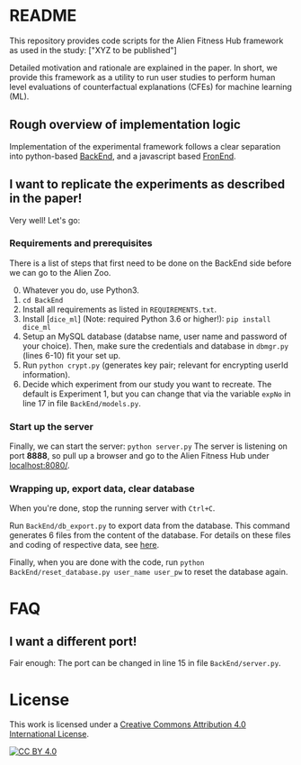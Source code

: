 # README

This repository provides code scripts for the Alien Fitness Hub framework as used in the study:
["XYZ to be published"]

Detailed motivation and rationale are explained in the paper. In short, we provide this framework as a utility to run user studies to perform human level evaluations of counterfactual explanations (CFEs) for machine learning (ML).

## Rough overview of implementation logic

Implementation of the experimental framework follows a clear separation into python-based [BackEnd](BackEnd/), and a javascript based [FronEnd](FrontEnd/). 

## I want to replicate the experiments as described in the paper!

Very well! Let's go:

### Requirements and prerequisites

There is a list of steps that first need to be done on the BackEnd side before we can go to the Alien Zoo.

0. Whatever you do, use Python3.
1. `cd BackEnd`
2. Install all requirements as listed in `REQUIREMENTS.txt`.
3. Install [`dice_ml`] (Note: required Python 3.6 or higher!):
`pip install dice_ml`
4. Setup an MySQL database (databse name, user name and password of your choice). Then, make sure the credentials and database in `dbmgr.py` (lines 6-10) fit your set up.
5. Run `python crypt.py` (generates key pair; relevant for encrypting userId information).
6. Decide which experiment from our study you want to recreate. The default is Experiment 1, but you can change that via the variable `expNo` in line 17 in file `BackEnd/models.py`.

### Start up the server

Finally, we can start the server: `python server.py` 
The server is listening on port **8888**, so pull up a browser and go to the Alien Fitness Hub under [localhost:8080/](localhost:8080/).

### Wrapping up, export data, clear database

When you're done, stop the running server with `Ctrl+C`.

Run `BackEnd/db_export.py` to export data from the database. This command generates 6 files from the content of the database. For details on these files and coding of respective data, see [here](???).

Finally, when you are done with the code, run 
`python BackEnd/reset_database.py user_name user_pw`
to reset the database again.

# FAQ

## I want a different port!
Fair enough: The port can be changed in line 15 in file `BackEnd/server.py`.


# License

This work is licensed under a
[Creative Commons Attribution 4.0 International License][cc-by].

[![CC BY 4.0][cc-by-image]][cc-by]

[cc-by]: http://creativecommons.org/licenses/by/4.0/
[cc-by-image]: https://i.creativecommons.org/l/by/4.0/88x31.png
[cc-by-shield]: https://img.shields.io/badge/License-CC%20BY%204.0-lightgrey.svg
